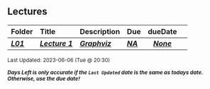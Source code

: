 ## Lectures

| Folder | Title | Description | Due | dueDate |  |
|:------|:------|:------|:------|:-----:|-----|
| ***<a href="https://github.com/rugbyprof/4883-Software-Tools/tree/master/Lectures/L01">L01</a>*** | ***<a href="https://github.com/rugbyprof/4883-Software-Tools/tree/master/Lectures/L01"> Lecture 1 </a>*** | ***<a href="https://github.com/rugbyprof/4883-Software-Tools/tree/master/Lectures/L01"> Graphviz</a>*** | ***<a href="https://github.com/rugbyprof/4883-Software-Tools/tree/master/Lectures/L01"> NA</a>*** | ***<a href="https://github.com/rugbyprof/4883-Software-Tools/tree/master/Lectures/L01">None</a>*** |  |

<sup>Last Updated: 2023-06-06 (Tue @ 20:30)</sup> 

<sup>***Days Left is only accurate if the `Last Updated` date is the same as todays date. Otherwise, use the due date!***</sup> 
